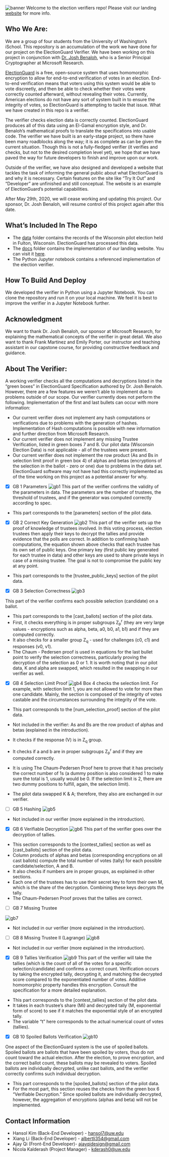 ![banner](/img/banner%2011.06.58%20AM.png)
Welcome to the election verifiers repo! Please visit our landing
[website](https://albertli354.github.io/election-varifiers-info-capstone/) for more info.

## Who We Are:
We are a group of four students from the University of Washington’s iSchool. This
repository is an accumulation of the work we have done for our project on the ElectionGuard
Verifier. We have been working on this project in conjunction with [Dr. Josh
Benaloh](https://www.microsoft.com/en-us/research/people/benaloh/), who is a Senior Principal
Cryptographer at Microsoft Research.

[ElectionGuard](https://github.com/microsoft/electionguard) is a free, open-source
system that uses homomorphic encryption to allow for end-to-end verification of votes in an
election. End-to-end verification means that voters using this system would be able to vote
discreetly, and then be able to check whether their votes were correctly counted afterward,
without revealing their votes. Currently, American elections do not have any sort of system built
in to ensure the integrity of votes, so ElectionGuard is attempting to tackle that issue.
What we have created in this repo is a verifier. 

The verifier checks election data is
correctly counted. ElectionGuard produces all of this data using an El-Gamal encryption style,
and Dr. Benaloh’s mathematical proofs to translate the specifications into usable code. The
verifier we have built is an early-stage project, so there have been many roadblocks along the
way; it is as complete as can be given the current situation. Though this is not a fully-fledged
verifier (it verifies and checks, but not to the desired completion level yet), we hope that we have
paved the way for future developers to finish and improve upon our work.

Outside of the verifier, we have also designed and developed a website that tackles the
task of informing the general public about what ElectionGuard is and why it is necessary.
Certain features on the site like “Try It Out” and “Developer” are unfinished and still conceptual.
The website is an example of ElectionGuard’s potential capabilities.

After May 29th, 2020, we will cease working and updating this project. Our sponsor, Dr.
Josh Benaloh, will resume control of this project again after this date.

## What’s Included In The Repo

- The [data](/data) folder contains the records of the Wisconsin pilot election held in Fulton,
Wisconsin. ElectionGuard has processed this data.
- The [docs](/docs) folder contains the implementation of our landing website. You can visit it
[here](https://albertli354.github.io/election-varifiers-info-capstone/index.html).
- The Python Jupyter notebook contains a referenced implementation of the election verifier.

## How To Build And Deploy
We developed the verifier in Python using a Jupyter Notebook. You can clone the repository
and run it on your local machine. We feel it is best to improve the verifier in a Jupyter Notebook
further.


## Acknowledgment
We want to thank Dr. Josh Benaloh, our sponsor at Microsoft Research, for explaining the
mathematical concepts of the verifier in great detail. We also want to thank Frank Martinez and
Emily Porter, our instructor and teaching assistant in our capstone course, for providing
constructive feedback and guidance.


## About The Verifier:
A working verifier checks all the computations and decryptions listed in the “green boxes” in
ElectionGuard Specification authored by Dr. Josh Benaloh. However, there are a few features
we weren’t able to implement due to problems outside of our scope. Our verifier currently does
not perform the following. Implementation of the first and last bullets can occur with more
information:

- Our current verifier does not implement any hash computations or verifications due to
    problems with the generation of hashes. Implementation of Hash computations is
    possible with new information and further direction from Microsoft Research.
- Our current verifier does not implement any missing Trustee Verification, listed in green
    boxes 7 and 8. Our pilot data (Wisconsin Election Data) is not applicable - all of the
    trustees were present.
- Our current verifier does not implement the row product (As and Bs in selection limit
    proof in green box 4) of alphas and betas (encryptions of the selection in the ballot - zero
    or one) due to problems in the data set. ElectionGuard software may not have had this
    correctly implemented as of the time working on this project as a potential answer for
    why.

- [x] GB 1 Parameters
![gb1](img/gb1.png)
This part of the verifier confirms the validity of the parameters in data. The parameters are the
number of trustees, the threshold of trustees, and if the generator was computed correctly
according to spec.

- This part corresponds to the [parameters] section of the pilot data.

- [x] GB 2 Correct Key Generation
![gb2](img/gb2.png)
This part of the verifier sets up the proof of knowledge of trustees involved. In this voting
process, election trustees then apply their keys to decrypt the tallies and provide evidence that
the polls are correct. In addition to confirming hash computations, the equation shown above
checks that each trustee has its own set of public keys. One primary key (first public key
generated for each trustee in data) and other keys are used to share private keys in case of a
missing trustee. The goal is not to compromise the public key at any point.

- This part corresponds to the [trustee_public_keys] section of the pilot data.

- [x] GB 3 Selection Correctness
![gb3](img/gb3.png)

This part of the verifier confirms each possible selection (candidate) on a ballot.

- This part corresponds to the [cast_ballots] section of the pilot data.
- First, it checks everything is in proper subgroups Z<sub>p</sub><sup>r</sup> (they are
    very large values - encryptions such as alpha, beta, a0, b0, a1, b1) and if they are
    computed correctly.
- It also checks for a smaller group Z<sub>q</sub> - used for challenges (c0, c1) and
    responses (v0, v1).
- The Chaum - Pedersen proof is used in equations for the last bullet point to verify the
    selection correctness, particularly proving the decryption of the selection as 0 or 1. It is
    worth noting that in our pilot data, K and alpha are swapped, which resulted in the
    swapping in our verifier as well.

- [x] GB 4 Selection Limit Proof
![gb4](img/gb4.png)
Box 4 checks the selection limit. For example, with selection limit 1, you are not allowed to vote
for more than one candidate. Mainly, the section is composed of the integrity of votes castable
and the circumstances surrounding the integrity of the vote.

- This part corresponds to the [num_selection_proof] section of the pilot data.
- Not included in the verifier: As and Bs are the row product of alphas and betas
    (explained in the introduction).
- It checks if the response (V) is in Z<sub>q</sub> group.
- It checks if a and b are in proper subgroups Z<sub>p</sub><sup>r</sup> and if they
    are computed correctly.


- It is using The Chaum-Pedersen Proof here to prove that it has precisely the correct
    number of 1s (a dummy position is also considered 1 to make sure the total is 1, usually
    would be 0. If the selection limit is 2, there are two dummy positions to fulfill, again, the
    selection limit).
- The pilot data swapped K & A; therefore, they also are exchanged in our verifier.

- [ ] GB 5 Hashing
![gb5](img/gb5.png)
- Not included in our verifier (more explained in the introduction).

- [x] GB 6 Verifiable Decryption
![gb6](img/gb6.png)
This part of the verifier goes over the decryption of tallies.

- This section corresponds to the [contest_tallies] section as well as [cast_ballots] section
    of the pilot data.
- Column products of alphas and betas (corresponding encryptions on all cast ballots)
    compute the total number of votes (tally) for each possible candidate/selection, A and B.
- It also checks if numbers are in proper groups, as explained in other sections.
- Each one of the trustees has to use their secret key to form their own M, which is the
    share of the decryption. Combining these keys decrypts the tally.
- The Chaum-Pedersen Proof proves that the tallies are correct.

- [ ] GB 7 Missing Trustee

![gb7](img/gb7.png)
- Not included in our verifier (more explained in the introduction).

- [ ] GB 8 Missing Trustee II (Lagrange)
![gb8](img/gb8.png)
- Not included in our verifier (more explained in the introduction).

- [x] GB 9 Tallies Verification
![gb9](img/gb9.png)
This part of the verifier will take the tallies (which is the count of all of the votes for a specific
selection/candidate) and confirms a correct count. Verification occurs by taking the encrypted
tally, decrypting it, and matching the decrypted score compared to the exponentiated number of
votes. Additive homomorphic property handles this encryption. Consult the specification for a
more detailed explanation.

- This part corresponds to the [contest_tallies] section of the pilot data.
- It takes in each trustee’s share (Mi) and decrypted tally (M, exponential form of score) to
    see if it matches the exponential style of an encrypted tally.
- The variable “t” here corresponds to the actual numerical count of votes (tallies).

- [x] GB 10 Spoiled Ballots Verification
![gb10](img/gb10.png)

One aspect of the ElectionGuard system is the use of spoiled ballots. Spoiled ballots are ballots
that have been spoiled by voters, thus do not count toward the actual election. After the
election, to prove encryption, and the correct ballot count, these ballots may be revealed to
voters. Spoiled ballots are individually decrypted, unlike cast ballots, and the verifier correctly
confirms such individual decryption.

- This part corresponds to the [spoiled_ballots] section of the pilot data.
- For the most part, this section reuses the checks from the green box 6 “Verifiable
    Decryption.” Since spoiled ballots are individually decrypted, however, the aggregation
    of encryptions (alphas and beta) will not be implemented.

## Contact Information

- Hansol Kim (Back-End Developer) - hansol7@uw.edu
- Xiang Li (Back-End Developer) - albertli354@gmail.com
- Ajay Qi (Front-End Developer)- ajayqidesign@gmail.com
- Nicola Kalderash (Project Manager) - kderash0@uw.edu


